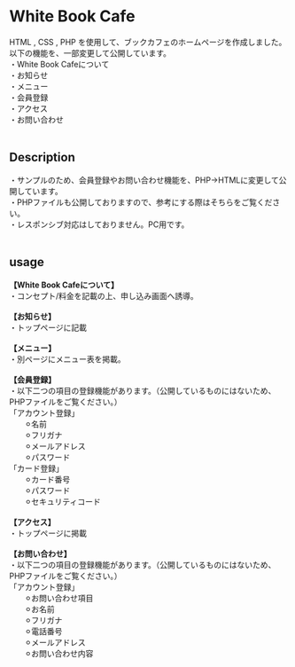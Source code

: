 # White Book Cafe
HTML , CSS  , PHP を使用して、ブックカフェのホームページを作成しました。<br>
以下の機能を、一部変更して公開しています。<br>
・White Book Cafeについて<br>
・お知らせ<br>
・メニュー<br>
・会員登録<br>
・アクセス<br>
・お問い合わせ<br>
<br>
## Description
・サンプルのため、会員登録やお問い合わせ機能を、PHP→HTMLに変更して公開しています。<br>
・PHPファイルも公開しておりますので、参考にする際はそちらをご覧ください。<br>
・レスポンシブ対応はしておりません。PC用です。<br>
<br>

## usage
__【White Book Cafeについて】__<br>
・コンセプト/料金を記載の上、申し込み画面へ誘導。<br>
<br>
__【お知らせ】__<br>
・トップページに記載<br>
<br>
__【メニュー】__<br>
・別ページにメニュー表を掲載。<br>
<br>
__【会員登録】__<br>
・以下二つの項目の登録機能があります。（公開しているものにはないため、PHPファイルをご覧ください。）<br>
「アカウント登録」<br>
&emsp;&emsp;⚪︎名前<br>
&emsp;&emsp;⚪︎フリガナ<br>
&emsp;&emsp;⚪︎メールアドレス<br>
&emsp;&emsp;⚪︎パスワード<br>
「カード登録」<br>
&emsp;&emsp;⚪︎カード番号<br>
&emsp;&emsp;⚪︎パスワード<br>
&emsp;&emsp;⚪︎セキュリティコード<br>
<br>
__【アクセス】__<br>
・トップページに掲載<br>
<br>
__【お問い合わせ】__<br>
・以下二つの項目の登録機能があります。（公開しているものにはないため、PHPファイルをご覧ください。）<br>
「アカウント登録」<br>
&emsp;&emsp;⚪︎お問い合わせ項目<br>
&emsp;&emsp;⚪︎お名前<br>
&emsp;&emsp;⚪︎フリガナ<br>
&emsp;&emsp;⚪︎電話番号<br>
&emsp;&emsp;⚪︎メールアドレス<br>
&emsp;&emsp;⚪︎お問い合わせ内容<br>
